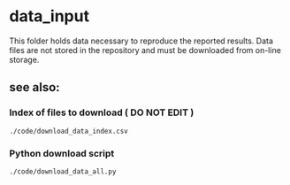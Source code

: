 data_input
==========

This folder holds data necessary to reproduce the reported results. Data files are not stored in the repository and must be downloaded from on-line storage. 

see also:
---------

### Index of files to download ( **DO NOT EDIT** )
    ./code/download_data_index.csv

### Python download script
    ./code/download_data_all.py

